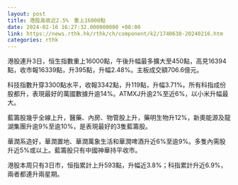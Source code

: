 ```yaml
---
layout: post
title: 港股高收近2.5%　重上16000點
date: 2024-02-16 16:27:32.000000000 +08:00
link: https://news.rthk.hk/rthk/ch/component/k2/1740638-20240216.htm
categories: rthk
---
```


港股連升3日，恒生指數重上16000點，午後升幅最多擴大至450點，高見16394點，收市報16339點，升395點，升幅2.48%。主板成交額706.6億元。

科技指數升穿3300點水平，收報3342點，升119點，升幅3.71%。所有科指成份股都升，表現最好的萬國數據升逾14%。ATMXJ升逾2%至近6%，以小米升幅最大。

藍籌股幾乎全線上升，醫藥、內房、物管股上升，藥明生物升12%，新奧能源及龍湖集團升逾9%至逾10%，是表現最好的3隻藍籌股。

華潤系造好，華潤置地、華潤萬象生活和華潤啤酒升近6%至逾9%。多隻內需股升近5%或以上。藍籌股只有中國神華持平收市。

港股本周只有3日市，恒指累計上升593點，升幅近3.8%；科指累計升近6.9%，兩者都連升兩星期。
